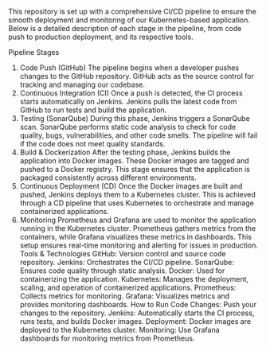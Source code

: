 This repository is set up with a comprehensive CI/CD pipeline to ensure the smooth deployment and monitoring of our Kubernetes-based application. Below is a detailed description of each stage in the pipeline, from code push to production deployment, and its respective tools.

Pipeline Stages
1. Code Push (GitHub)
The pipeline begins when a developer pushes changes to the GitHub repository.
GitHub acts as the source control for tracking and managing our codebase.
2. Continuous Integration (CI)
Once a push is detected, the CI process starts automatically on Jenkins.
Jenkins pulls the latest code from GitHub to run tests and build the application.
3. Testing (SonarQube)
During this phase, Jenkins triggers a SonarQube scan.
SonarQube performs static code analysis to check for code quality, bugs, vulnerabilities, and other code smells.
The pipeline will fail if the code does not meet quality standards.
4. Build & Dockerization
After the testing phase, Jenkins builds the application into Docker images.
These Docker images are tagged and pushed to a Docker registry.
This stage ensures that the application is packaged consistently across different environments.
5. Continuous Deployment (CD)
Once the Docker images are built and pushed, Jenkins deploys them to a Kubernetes cluster.
This is achieved through a CD pipeline that uses Kubernetes to orchestrate and manage containerized applications.
6. Monitoring
Prometheus and Grafana are used to monitor the application running in the Kubernetes cluster.
Prometheus gathers metrics from the containers, while Grafana visualizes these metrics in dashboards.
This setup ensures real-time monitoring and alerting for issues in production.
Tools & Technologies
GitHub: Version control and source code repository.
Jenkins: Orchestrates the CI/CD pipeline.
SonarQube: Ensures code quality through static analysis.
Docker: Used for containerizing the application.
Kubernetes: Manages the deployment, scaling, and operation of containerized applications.
Prometheus: Collects metrics for monitoring.
Grafana: Visualizes metrics and provides monitoring dashboards.
How to Run
Code Changes: Push your changes to the repository.
Jenkins: Automatically starts the CI process, runs tests, and builds Docker images.
Deployment: Docker images are deployed to the Kubernetes cluster.
Monitoring: Use Grafana dashboards for monitoring metrics from Prometheus.

